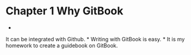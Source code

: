# Chapter 1 Why GitBook

* 
It can be integrated with Github.
* 
Writing with GitBook is easy. 
* 
It is my homework to create a guidebook on GitBook.







